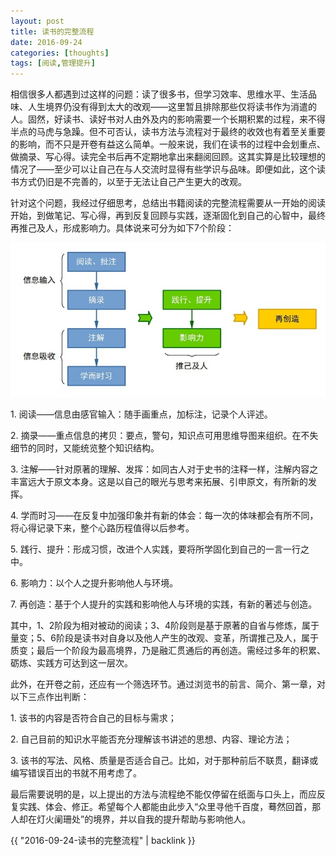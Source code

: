 ```yaml
---
layout: post
title: 读书的完整流程
date: 2016-09-24
categories: [thoughts]
tags: [阅读,管理提升]
---
```


相信很多人都遇到过这样的问题：读了很多书，但学习效率、思维水平、生活品味、人生境界仍没有得到太大的改观——这里暂且排除那些仅将读书作为消遣的人。固然，好读书、读好书对人由外及内的影响需要一个长期积累的过程，来不得半点的马虎与急躁。但不可否认，读书方法与流程对于最终的收效也有着至关重要的影响，而不只是开卷有益这么简单。一般来说，我们在读书的过程中会划重点、做摘录、写心得。读完全书后再不定期地拿出来翻阅回顾。这其实算是比较理想的情况了——至少可以让自己在与人交流时显得有些学识与品味。即便如此，这个读书方式仍旧是不完善的，以至于无法让自己产生更大的改观。

针对这个问题，我经过仔细思考，总结出书籍阅读的完整流程需要从一开始的阅读开始，到做笔记、写心得，再到反复回顾与实践，逐渐固化到自己的心智中，最终再推己及人，形成影响力。具体说来可分为如下7个阶段：

![](/figures/p37496298.jpg)

1\. 阅读——信息由感官输入：随手画重点，加标注，记录个人评述。

2\. 摘录——重点信息的拷贝：要点，警句，知识点可用思维导图来组织。在不失细节的同时，又能统览整个知识结构。

3\. 注解——针对原著的理解、发挥：如同古人对于史书的注释一样，注解内容之丰富远大于原文本身。这是以自己的眼光与思考来拓展、引申原文，有所新的发挥。

4\. 学而时习——在反复中加强印象并有新的体会：每一次的体味都会有所不同，将心得记录下来，整个心路历程值得以后参考。

5\. 践行、提升：形成习惯，改进个人实践，要将所学固化到自己的一言一行之中。

6\. 影响力：以个人之提升影响他人与环境。

7\. 再创造：基于个人提升的实践和影响他人与环境的实践，有新的著述与创造。

其中，1、2阶段为相对被动的阅读；3、4阶段则是基于原著的自省与修炼，属于量变；5、6阶段是读书对自身以及他人产生的改观、变革，所谓推己及人，属于质变；最后一个阶段为最高境界，乃是融汇贯通后的再创造。需经过多年的积累、砺炼、实践方可达到这一层次。

此外，在开卷之前，还应有一个筛选环节。通过浏览书的前言、简介、第一章，对以下三点作出判断：

1\. 该书的内容是否符合自己的目标与需求；

2\. 自己目前的知识水平能否充分理解该书讲述的思想、内容、理论方法；

3\. 该书的写法、风格、质量是否适合自己。比如，对于那种前后不联贯，翻译或编写错误百出的书就不用考虑了。

最后需要说明的是，以上提出的方法与流程绝不能仅停留在纸面与口头上，而应反复实践、体会、修正。希望每个人都能由此步入“众里寻他千百度，蓦然回首，那人却在灯火阑珊处”的境界，并以自我的提升帮助与影响他人。

{{ "2016-09-24-读书的完整流程" | backlink }}
